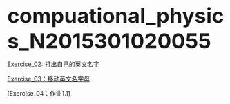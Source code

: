 <font size="7">**compuational_physics_N2015301020055**</font>

[Exercise_02: 打出自己的英文名字](https://github.com/KeyJim/compuational_physics_N2015301020055/blob/master/Exercise_02)

[Exercise_03：移动英文名字母](https://github.com/KeyJim/compuational_physics_N2015301020055/blob/master/Exercise_03)

[Exercise_04：作业1.1]
